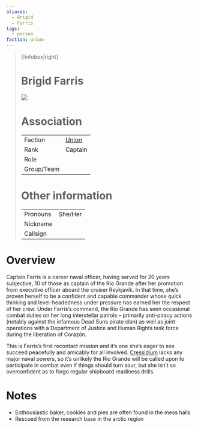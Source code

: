 ```yaml
---
aliases: 
  - Brigid
  - Farris
tags: 
  - person
faction: union
---
```


> [!infobox|right] 
> # Brigid Farris
> ![](https://lh6.googleusercontent.com/Pf8DyBh4OvXUo0lWxXFX2_UzxRo3LsFr-_7v7c_W2NOqlTWZ3WXo_Bydg36WfxZBBglH3LP7yX6FKp4feJchUc9ZX-YB6enCma0D9VGea20b70LdbZeUqVfEf66HJCXBOL9iVL3bemh85FfPKHHb46U)
> # Association
> | | |
> | ---- | ---- |
> | Faction | [Union](reference/Union.md) |
> | Rank | Captain |
> | Role |  |
> | Group/Team | |
> # Other information
> | | | 
> | - | - |
> | Pronouns | She/Her |
> | Nickname | |
> | Callsign | | 

# Overview
Captain Farris is a career naval officer, having served for 20 years subjective, 10 of those as captain of the Rio Grande after her promotion from executive officer aboard the cruiser Reykjavík. In that time, she’s proven herself to be a confident and capable commander whose quick thinking and level-headedness under pressure has earned her the respect of her crew. Under Farris’s command, the Rio Grande has seen occasional combat duties on her long interstellar patrols – primarily anti-piracy actions (notably against the infamous Dead Suns pirate clan) as well as joint operations with a Department of Justice and Human Rights task force during the liberation of Corazón.

This is Farris’s first recontact mission and it’s one she’s eager to see succeed peacefully and amicably for all involved. [Cressidium](Cressidium.md) lacks any major naval powers, so it’s unlikely the Rio Grande will be called upon to participate in combat even if things should turn sour, but she isn’t so overconfident as to forgo regular shipboard readiness drills.

# Notes
- Enthousiastic baker, cookies and pies are often found in the mess halls
- Rescued from the research base in the arctic region
